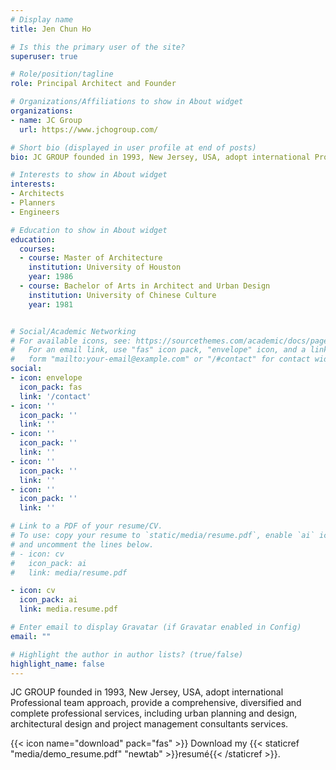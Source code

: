 ```yaml
---
# Display name
title: Jen Chun Ho

# Is this the primary user of the site?
superuser: true

# Role/position/tagline
role: Principal Architect and Founder

# Organizations/Affiliations to show in About widget
organizations:
- name: JC Group
  url: https://www.jchogroup.com/

# Short bio (displayed in user profile at end of posts)
bio: JC GROUP founded in 1993, New Jersey, USA, adopt international Professional team approach, provide a comprehensive, diversified and complete professional services, including urban planning and design, architectural design and project management consultants services.

# Interests to show in About widget
interests:
- Architects
- Planners
- Engineers

# Education to show in About widget
education:
  courses:
  - course: Master of Architecture
    institution: University of Houston
    year: 1986
  - course: Bachelor of Arts in Architect and Urban Design
    institution: University of Chinese Culture
    year: 1981


# Social/Academic Networking
# For available icons, see: https://sourcethemes.com/academic/docs/page-builder/#icons
#   For an email link, use "fas" icon pack, "envelope" icon, and a link in the
#   form "mailto:your-email@example.com" or "/#contact" for contact widget.
social:
- icon: envelope
  icon_pack: fas
  link: '/contact'
- icon: ''
  icon_pack: ''
  link: ''
- icon: ''
  icon_pack: ''
  link: ''
- icon: ''
  icon_pack: ''
  link: ''
- icon: ''
  icon_pack: ''
  link: ''

# Link to a PDF of your resume/CV.
# To use: copy your resume to `static/media/resume.pdf`, enable `ai` icons in `params.toml`, 
# and uncomment the lines below.
# - icon: cv
#   icon_pack: ai
#   link: media/resume.pdf

- icon: cv
  icon_pack: ai
  link: media.resume.pdf

# Enter email to display Gravatar (if Gravatar enabled in Config)
email: ""

# Highlight the author in author lists? (true/false)
highlight_name: false
---
```

JC GROUP founded in 1993, New Jersey, USA, adopt international Professional team approach, provide a comprehensive, diversified and complete professional services, including urban planning and design, architectural design and project management consultants services.


{{< icon name="download" pack="fas" >}} Download my {{< staticref "media/demo_resume.pdf" "newtab" >}}resumé{{< /staticref >}}.
